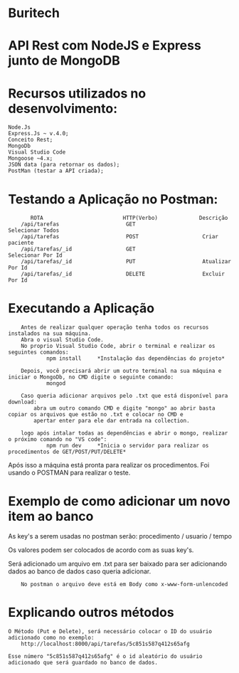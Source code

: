 # Buritech
# API Rest com NodeJS e Express junto de MongoDB

# Recursos utilizados no desenvolvimento:
    Node.Js
    Express.Js ~ v.4.0;
    Conceito Rest;
    MongoDb 
    Visual Studio Code 
    Mongoose ~4.x;
    JSON data (para retornar os dados);
    PostMan (testar a API criada);

# Testando a Aplicação no Postman:

           ROTA                         HTTP(Verbo)             Descrição
        /api/tarefas                     GET                     Selecionar Todos
        /api/tarefas                     POST                    Criar paciente
        /api/tarefas/_id                 GET                     Selecionar Por Id
        /api/tarefas/_id                 PUT                     Atualizar Por Id
        /api/tarefas/_id                 DELETE                  Excluir Por Id

# Executando a Aplicação
        
        Antes de realizar qualquer operação tenha todos os recursos instalados na sua máquina.
        Abra o visual Studio Code.
        No proprio Visual Studio Code, abrir o terminal e realizar os seguintes comandos:
                npm install     *Instalação das dependências do projeto*
                
        Depois, você precisará abrir um outro terminal na sua máquina e iniciar o MongoDb, no CMD digite o seguinte comando:
                mongod
        
        Caso queria adicionar arquivos pelo .txt que está disponível para download:
            abra um outro comando CMD e digite "mongo" ao abrir basta copiar os arquivos que estão no .txt e colocar no CMD e
            apertar enter para ele dar entrada na collection.
                
        logo após intalar todas as dependências e abrir o mongo, realizar o próximo comando no "VS code":
                npm run dev     *Inicia o servidor para realizar os procedimentos de GET/POST/PUT/DELETE*

        

Após isso a máquina está pronta para realizar os procedimentos.
Foi usando o POSTMAN para realizar o teste.

# Exemplo de como adicionar um novo item ao banco

 As key's a serem usadas no postman serão:
  procedimento / usuario / tempo
 
 Os valores podem ser colocados de acordo com as suas key's.
      
 Será adicionado um arquivo em .txt para ser baixado para ser adicionando dados ao banco de dados caso queria adicionar.
 
        No postman o arquivo deve está em Body como x-www-form-unlencoded
        
# Explicando outros métodos

    O Método (Put e Delete), será necessário colocar o ID do usuário adicionado como no exemplo:
        http://localhost:8000/api/tarefas/5c851s587q412s65afg
        
    Esse número "5c851s587q412s65afg" é o id aleatório do usuário adicionado que será guardado no banco de dados.
